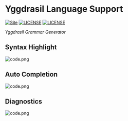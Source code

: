 Yggdrasil Language Support
==========================
[![Site](https://img.shields.io/badge/YGG-v0.1-%23FF4D5B.svg?style=flat-square)](https://github.com/toml-lang/toml)
[![LICENSE](https://img.shields.io/badge/license-Anti%20996-blue.svg?style=flat-square)](https://github.com/996icu/996.ICU/blob/master/LICENSE)
[![LICENSE](https://img.shields.io/badge/license-MPL%202.0-blue.svg?style=flat-square)](https://github.com/GalAster/vscode-toml/blob/master/License.md)

*Yggdrasil Grammar Generator*

## Syntax Highlight

![code.png](https://i.loli.net/2021/10/04/knJMocTmQUBChKS.png)

## Auto Completion

![code.png](https://i.loli.net/2021/10/11/PMqmgCKryfS9spa.png)


## Diagnostics

![code.png](https://i.loli.net/2021/10/12/EfjtYebC2ulV5kz.png)
